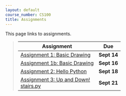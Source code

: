 ```yaml
---
layout: default
course_number: CS100
title: Assignments
---
```


This page links to assignments.

> Assignment                                                                             |     Due     |
> -------------------------------------------------------------------------------------- | ----------- |
> [Assignment 1: Basic Drawing](CPADS_Assignment_1.pdf)                                  | **Sept 14** |
> [Assignment 1b: Basic Drawing](CPADS_Assignment_1b.pdf)                                | **Sept 16** |
> [Assignment 2: Hello Python](CPADS_Assignment_2.pdf)                                   | **Sept 18** |
> [Assignment 3: Up and Down!](CPADS_Assignment_3.pdf) <br> [stairs.py](src/stairs.py)   | **Sept 21** |

